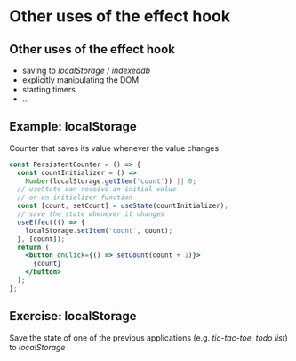 # Other uses of the effect hook

## Other uses of the effect hook

- saving to _localStorage_ / _indexeddb_
- explicitly manipulating the DOM
- starting timers
- ...

## Example: localStorage

Counter that saves its value whenever the value changes:

```jsx
const PersistentCounter = () => {
  const countInitializer = () =>
    Number(localStorage.getItem('count')) || 0;
  // useState can receive an initial value
  // or an initializer function
  const [count, setCount] = useState(countInitializer);
  // save the state whenever it changes
  useEffect(() => {
    localStorage.setItem('count', count);
  }, [count]);
  return (
    <button onClick={() => setCount(count + 1)}>
      {count}
    </button>
  );
};
```

## Exercise: localStorage

Save the state of one of the previous applications (e.g. _tic-tac-toe_, _todo list_) to _localStorage_
